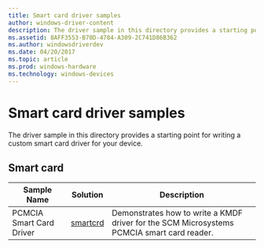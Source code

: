 ```yaml
---
title: Smart card driver samples
author: windows-driver-content
description: The driver sample in this directory provides a starting point for writing a custom smart card driver for your device.
ms.assetid: 8AFF3553-B70D-4784-A309-2C741D86B362
ms.author: windowsdriverdev
ms.date: 04/20/2017
ms.topic: article
ms.prod: windows-hardware
ms.technology: windows-devices
---
```


# Smart card driver samples


The driver sample in this directory provides a starting point for writing a custom smart card driver for your device.

## Smart card


| Sample Name              | Solution                                                    | Description                                                                                |
|--------------------------|-------------------------------------------------------------|--------------------------------------------------------------------------------------------|
| PCMCIA Smart Card Driver | [smartcrd](http://go.microsoft.com/fwlink/p/?LinkId=617968) | Demonstrates how to write a KMDF driver for the SCM Microsystems PCMCIA smart card reader. |

 

 

 




